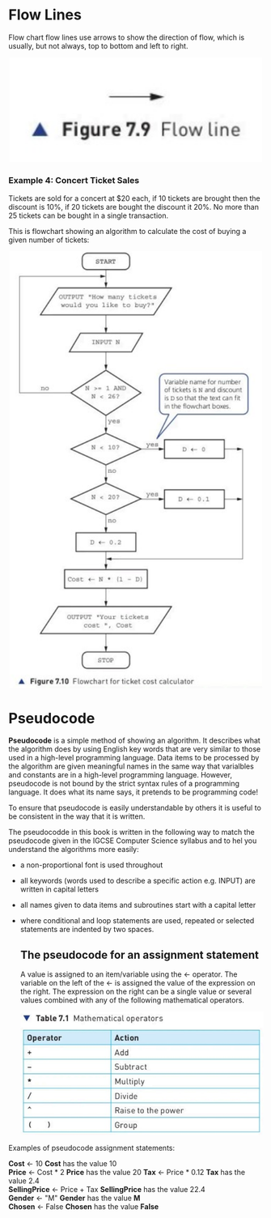 # Flow Lines

Flow chart flow lines use arrows to show the direction of flow, which is usually, but not always, top to bottom and left to right.

<div align="center">
  <img src="https://github.com/DeniCastro/CompSciAEA/blob/ProgramDevelopmentCycle/FIgure%207.9%20Flow%20Line.jpg?raw=true" alt="Figure 7.4 Figure 7.4 Flowchart for check time sub-system" width="500"> 
</div> 
  
### Example 4: Concert Ticket Sales

Tickets are sold for a concert at $20 each, if 10 tickets are brought then the discount is 10%, if 20 tickets are bought the discount it 20%. No more than 25 tickets can be bought in a single transaction.  

This is flowchart showing an algorithm to calculate the cost of buying a given number of tickets:

  <div align="center">
  <img src="https://github.com/DeniCastro/CompSciAEA/blob/ProgramDevelopmentCycle/Figure%207.10%20Flowchart%20for%20ticket%20cost%20calculator.jpg?raw=true" alt="Figure 7.4 Figure 7.4 Flowchart for check time sub-system" width="500"> 
</div> 

# Pseudocode  
**Pseudocode** is a simple method of showing an algorithm. It describes what the algorithm does by using English key words that are very similar to those used in a high-level programming language. Data items to be processed by the algorithm are given meaningful names in the same way that varialbles and constants are in a high-level programming language. However, pseudocode is not bound by the strict syntax rules of a programming language. It does what its name says, it pretends to be programming code!  

To ensure that pseudocode is easily understandable by others it is useful to be consistent in the way that it is written.  

The pseudocodde in this book is written in the following way to match the pseudocode given in the IGCSE Computer Science syllabus and to hel you understand the algorithms more easily:  

- a non-proportional font is used throughout
- all keywords  (words used to describe a specific action e.g. INPUT) are written in capital letters
- all names given to data items and subroutines start with a capital letter
- where conditional and loop statements are used, repeated or selected statements are indented by two spaces.

  ## The pseudocode for an assignment statement

  A value is assigned to an item/variable using the ← operator. The variable on the left of the ← is assigned the value of the expression on the right. The expression on the right can be a single value or several values combined with any of the following mathematical operators.

  
  <div align="center">
  <img src="https://github.com/DeniCastro/CompSciAEA/blob/ProgramDevelopmentCycle/Table%207.1%20Mathematical%20operators.jpg?raw=true" alt="Table 7.1 Mathematical Operators" width="500"> 
</div>   

Examples of pseudocode assignment statements:

**Cost** ← 10                        **Cost** has the value 10  
**Price** ← Cost * 2                 **Price** has the value 20
**Tax** ← Price * 0.12               **Tax** has the value 2.4  
**SellingPrice** ← Price + Tax       **SellingPrice** has the value 22.4  
**Gender** ← "M"                     **Gender** has the value **M**  
**Chosen** ← False                   **Chosen** has the value **False**  

  
